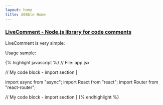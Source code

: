 ```yaml
---
layout: home
title: d08ble Home
---
```

### [LiveComment - Node.js library for code comments](https://d08ble.github.com/livecomment)

LiveComment is very simple:

Usage sample:

{% highlight javascript %}
// File: app.jsx

// My code block - import section [

import async from "async";
import React from "react";
import Router from "react-router";

// My code block - import section ]
{% endhighlight %}